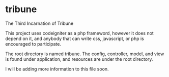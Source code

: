 tribune
=======

The Third Incarnation of Tribune

This project uses codeigniter as a php frameword, however it does not depend on it, and anybody that can write css, javascript, or php is encouraged to participate.


The root directory is named tribune. The config, controller, model, and view is found under application, and resources are under the root directory. 

I will be adding more information to this file soon.
